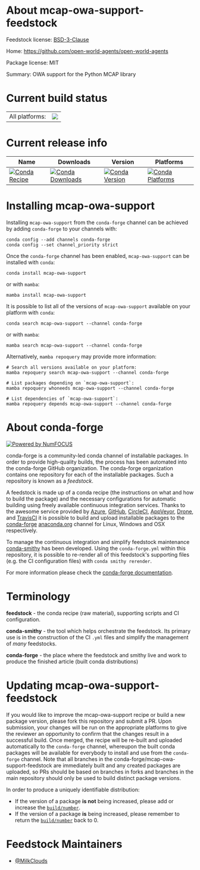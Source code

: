 About mcap-owa-support-feedstock
================================

Feedstock license: [BSD-3-Clause](https://github.com/conda-forge/mcap-owa-support-feedstock/blob/main/LICENSE.txt)

Home: https://github.com/open-world-agents/open-world-agents

Package license: MIT

Summary: OWA support for the Python MCAP library

Current build status
====================


<table><tr><td>All platforms:</td>
    <td>
      <a href="https://dev.azure.com/conda-forge/feedstock-builds/_build/latest?definitionId=25819&branchName=main">
        <img src="https://dev.azure.com/conda-forge/feedstock-builds/_apis/build/status/mcap-owa-support-feedstock?branchName=main">
      </a>
    </td>
  </tr>
</table>

Current release info
====================

| Name | Downloads | Version | Platforms |
| --- | --- | --- | --- |
| [![Conda Recipe](https://img.shields.io/badge/recipe-mcap--owa--support-green.svg)](https://anaconda.org/conda-forge/mcap-owa-support) | [![Conda Downloads](https://img.shields.io/conda/dn/conda-forge/mcap-owa-support.svg)](https://anaconda.org/conda-forge/mcap-owa-support) | [![Conda Version](https://img.shields.io/conda/vn/conda-forge/mcap-owa-support.svg)](https://anaconda.org/conda-forge/mcap-owa-support) | [![Conda Platforms](https://img.shields.io/conda/pn/conda-forge/mcap-owa-support.svg)](https://anaconda.org/conda-forge/mcap-owa-support) |

Installing mcap-owa-support
===========================

Installing `mcap-owa-support` from the `conda-forge` channel can be achieved by adding `conda-forge` to your channels with:

```
conda config --add channels conda-forge
conda config --set channel_priority strict
```

Once the `conda-forge` channel has been enabled, `mcap-owa-support` can be installed with `conda`:

```
conda install mcap-owa-support
```

or with `mamba`:

```
mamba install mcap-owa-support
```

It is possible to list all of the versions of `mcap-owa-support` available on your platform with `conda`:

```
conda search mcap-owa-support --channel conda-forge
```

or with `mamba`:

```
mamba search mcap-owa-support --channel conda-forge
```

Alternatively, `mamba repoquery` may provide more information:

```
# Search all versions available on your platform:
mamba repoquery search mcap-owa-support --channel conda-forge

# List packages depending on `mcap-owa-support`:
mamba repoquery whoneeds mcap-owa-support --channel conda-forge

# List dependencies of `mcap-owa-support`:
mamba repoquery depends mcap-owa-support --channel conda-forge
```


About conda-forge
=================

[![Powered by
NumFOCUS](https://img.shields.io/badge/powered%20by-NumFOCUS-orange.svg?style=flat&colorA=E1523D&colorB=007D8A)](https://numfocus.org)

conda-forge is a community-led conda channel of installable packages.
In order to provide high-quality builds, the process has been automated into the
conda-forge GitHub organization. The conda-forge organization contains one repository
for each of the installable packages. Such a repository is known as a *feedstock*.

A feedstock is made up of a conda recipe (the instructions on what and how to build
the package) and the necessary configurations for automatic building using freely
available continuous integration services. Thanks to the awesome service provided by
[Azure](https://azure.microsoft.com/en-us/services/devops/), [GitHub](https://github.com/),
[CircleCI](https://circleci.com/), [AppVeyor](https://www.appveyor.com/),
[Drone](https://cloud.drone.io/welcome), and [TravisCI](https://travis-ci.com/)
it is possible to build and upload installable packages to the
[conda-forge](https://anaconda.org/conda-forge) [anaconda.org](https://anaconda.org/)
channel for Linux, Windows and OSX respectively.

To manage the continuous integration and simplify feedstock maintenance
[conda-smithy](https://github.com/conda-forge/conda-smithy) has been developed.
Using the ``conda-forge.yml`` within this repository, it is possible to re-render all of
this feedstock's supporting files (e.g. the CI configuration files) with ``conda smithy rerender``.

For more information please check the [conda-forge documentation](https://conda-forge.org/docs/).

Terminology
===========

**feedstock** - the conda recipe (raw material), supporting scripts and CI configuration.

**conda-smithy** - the tool which helps orchestrate the feedstock.
                   Its primary use is in the construction of the CI ``.yml`` files
                   and simplify the management of *many* feedstocks.

**conda-forge** - the place where the feedstock and smithy live and work to
                  produce the finished article (built conda distributions)


Updating mcap-owa-support-feedstock
===================================

If you would like to improve the mcap-owa-support recipe or build a new
package version, please fork this repository and submit a PR. Upon submission,
your changes will be run on the appropriate platforms to give the reviewer an
opportunity to confirm that the changes result in a successful build. Once
merged, the recipe will be re-built and uploaded automatically to the
`conda-forge` channel, whereupon the built conda packages will be available for
everybody to install and use from the `conda-forge` channel.
Note that all branches in the conda-forge/mcap-owa-support-feedstock are
immediately built and any created packages are uploaded, so PRs should be based
on branches in forks and branches in the main repository should only be used to
build distinct package versions.

In order to produce a uniquely identifiable distribution:
 * If the version of a package **is not** being increased, please add or increase
   the [``build/number``](https://docs.conda.io/projects/conda-build/en/latest/resources/define-metadata.html#build-number-and-string).
 * If the version of a package **is** being increased, please remember to return
   the [``build/number``](https://docs.conda.io/projects/conda-build/en/latest/resources/define-metadata.html#build-number-and-string)
   back to 0.

Feedstock Maintainers
=====================

* [@MilkClouds](https://github.com/MilkClouds/)

